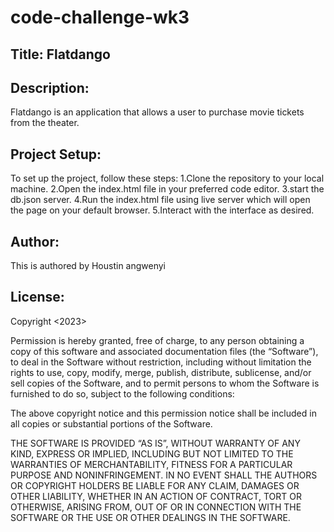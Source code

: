 # code-challenge-wk3
## Title: Flatdango
## Description:
Flatdango is an application that allows a user to purchase movie tickets from the
theater.
## Project Setup:
To set up the project, follow these steps:
1.Clone the repository to your local machine.
2.Open the index.html file in your preferred code editor.
3.start the db.json server.
4.Run the index.html file using live server which will open the page on your default browser.
5.Interact with the interface as desired.
## Author:
This is authored by Houstin angwenyi
## License:
Copyright <2023> <Houstin Angwenyi>

Permission is hereby granted, free of charge, to any person obtaining a copy of this software and associated documentation files (the “Software”), to deal in the Software without restriction, including without limitation the rights to use, copy, modify, merge, publish, distribute, sublicense, and/or sell copies of the Software, and to permit persons to whom the Software is furnished to do so, subject to the following conditions:

The above copyright notice and this permission notice shall be included in all copies or substantial portions of the Software.

THE SOFTWARE IS PROVIDED “AS IS”, WITHOUT WARRANTY OF ANY KIND, EXPRESS OR IMPLIED, INCLUDING BUT NOT LIMITED TO THE WARRANTIES OF MERCHANTABILITY, FITNESS FOR A PARTICULAR PURPOSE AND NONINFRINGEMENT. IN NO EVENT SHALL THE AUTHORS OR COPYRIGHT HOLDERS BE LIABLE FOR ANY CLAIM, DAMAGES OR OTHER LIABILITY, WHETHER IN AN ACTION OF CONTRACT, TORT OR OTHERWISE, ARISING FROM, OUT OF OR IN CONNECTION WITH THE SOFTWARE OR THE USE OR OTHER DEALINGS IN THE SOFTWARE.

